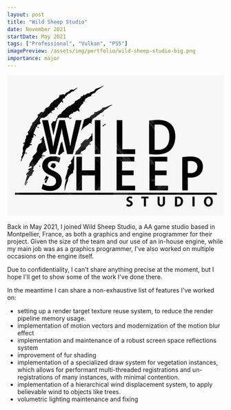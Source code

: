 ```yaml
---
layout: post
title: "Wild Sheep Studio"
date: November 2021
startDate: May 2021
tags: ["Professional", "Vulkan", "PS5"]
imagePreview: /assets/img/portfolio/wild-sheep-studio-big.png
importance: major
---
```


![Wild Sheep Studio Logo](/assets/img/portfolio/wild-sheep-studio.png)

Back in May 2021, I joined Wild Sheep Studio, a AA game studio based in Montpellier, France, as both 
a graphics and engine programmer for their project.
Given the size of the team and our use of an in-house engine, while my main job was as a graphics 
programmer, I've also worked on multiple occasions on the engine itself.

Due to confidentiality, I can't share anything precise at the moment, but I hope I'll get to show some 
of the work I've done there.

In the meantime I can share a non-exhaustive list of features I've worked on:
- setting up a render target texture reuse system, to reduce the render pipeline memory usage.
- implementation of motion vectors and modernization of the motion blur effect
- implementation and maintenance of a robust screen space reflections system
- improvement of fur shading
- implementation of a specialized draw system for vegetation instances, which allows for performant 
  multi-threaded registrations and un-registrations of many instances, with minimal contention.
- implementation of a hierarchical wind displacement system, to apply believable wind to objects 
  like trees.
- volumetric lighting maintenance and fixing
